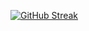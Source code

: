 [![GitHub Streak](https://streak-stats.demolab.com?user=iamgaurav18&theme=ocean-gradient&border_radius=100&card_width=900&ring=3BEB16E2&sideLabels=19EB0A)](https://git.io/streak-stats)
